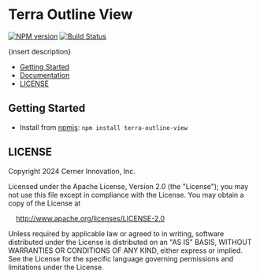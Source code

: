# Terra Outline View

[![NPM version](https://badgen.net/npm/v/terra-outline-view)](https://www.npmjs.com/package/terra-outline-view)
[![Build Status](https://badgen.net/travis/cerner/terra-core)](https://travis-ci.com/cerner/terra-core)

{insert description}

- [Getting Started](#getting-started)
- [Documentation](https://github.com/cerner/terra-core/tree/main/packages/terra-outline-view/docs)
- [LICENSE](#license)

## Getting Started

- Install from [npmjs](https://www.npmjs.com): `npm install terra-outline-view`

## LICENSE

Copyright 2024 Cerner Innovation, Inc.

Licensed under the Apache License, Version 2.0 (the "License"); you may not use this file except in compliance with the License. You may obtain a copy of the License at

&nbsp;&nbsp;&nbsp;&nbsp;http://www.apache.org/licenses/LICENSE-2.0

Unless required by applicable law or agreed to in writing, software distributed under the License is distributed on an "AS IS" BASIS, WITHOUT WARRANTIES OR CONDITIONS OF ANY KIND, either express or implied. See the License for the specific language governing permissions and limitations under the License.
